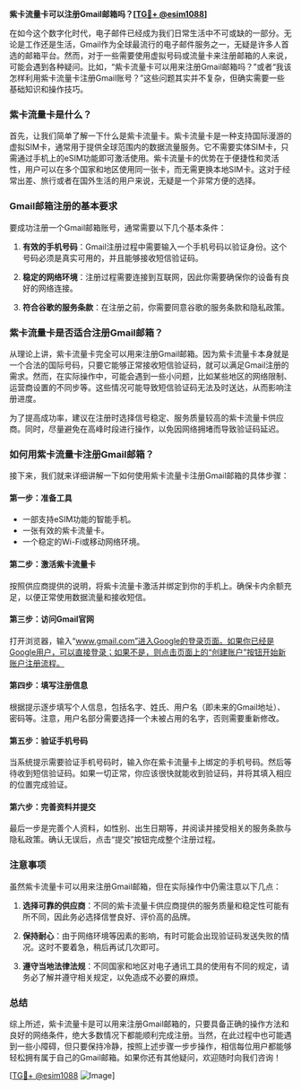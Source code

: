**紫卡流量卡可以注册Gmail邮箱吗？[[TG💪+ @esim1088](https://t.me/s/esim1088)]**

在如今这个数字化时代，电子邮件已经成为我们日常生活中不可或缺的一部分。无论是工作还是生活，Gmail作为全球最流行的电子邮件服务之一，无疑是许多人首选的邮箱平台。然而，对于一些需要使用虚拟号码或流量卡来注册邮箱的人来说，可能会遇到各种疑问。比如，“紫卡流量卡可以用来注册Gmail邮箱吗？”或者“我该怎样利用紫卡流量卡注册Gmail账号？”这些问题其实并不复杂，但确实需要一些基础知识和操作技巧。

### 紫卡流量卡是什么？

首先，让我们简单了解一下什么是紫卡流量卡。紫卡流量卡是一种支持国际漫游的虚拟SIM卡，通常用于提供全球范围内的数据流量服务。它不需要实体SIM卡，只需通过手机上的eSIM功能即可激活使用。紫卡流量卡的优势在于便捷性和灵活性，用户可以在多个国家和地区使用同一张卡，而无需更换本地SIM卡。这对于经常出差、旅行或者在国外生活的用户来说，无疑是一个非常方便的选择。

### Gmail邮箱注册的基本要求

要成功注册一个Gmail邮箱账号，通常需要以下几个基本条件：

1. **有效的手机号码**：Gmail注册过程中需要输入一个手机号码以验证身份。这个号码必须是真实可用的，并且能够接收短信验证码。
   
2. **稳定的网络环境**：注册过程需要连接到互联网，因此你需要确保你的设备有良好的网络连接。

3. **符合谷歌的服务条款**：在注册之前，你需要同意谷歌的服务条款和隐私政策。

### 紫卡流量卡是否适合注册Gmail邮箱？

从理论上讲，紫卡流量卡完全可以用来注册Gmail邮箱。因为紫卡流量卡本身就是一个合法的国际号码，只要它能够正常接收短信验证码，就可以满足Gmail注册的需求。然而，在实际操作中，可能会遇到一些小问题，比如某些地区的网络限制、运营商设置的不同步等。这些情况可能导致短信验证码无法及时送达，从而影响注册进度。

为了提高成功率，建议在注册时选择信号稳定、服务质量较高的紫卡流量卡供应商。同时，尽量避免在高峰时段进行操作，以免因网络拥堵而导致验证码延迟。

### 如何用紫卡流量卡注册Gmail邮箱？

接下来，我们就来详细讲解一下如何使用紫卡流量卡注册Gmail邮箱的具体步骤：

#### 第一步：准备工具

- 一部支持eSIM功能的智能手机。
- 一张有效的紫卡流量卡。
- 一个稳定的Wi-Fi或移动网络环境。

#### 第二步：激活紫卡流量卡

按照供应商提供的说明，将紫卡流量卡激活并绑定到你的手机上。确保卡内余额充足，以便正常使用数据流量和接收短信。

#### 第三步：访问Gmail官网

打开浏览器，输入“www.gmail.com”进入Google的登录页面。如果你已经是Google用户，可以直接登录；如果不是，则点击页面上的“创建账户”按钮开始新账户注册流程。

#### 第四步：填写注册信息

根据提示逐步填写个人信息，包括名字、姓氏、用户名（即未来的Gmail地址）、密码等。注意，用户名部分需要选择一个未被占用的名字，否则需要重新修改。

#### 第五步：验证手机号码

当系统提示需要验证手机号码时，输入你在紫卡流量卡上绑定的手机号码。然后等待收到短信验证码。如果一切正常，你应该很快就能收到验证码，并将其填入相应的位置完成验证。

#### 第六步：完善资料并提交

最后一步是完善个人资料，如性别、出生日期等，并阅读并接受相关的服务条款与隐私政策。确认无误后，点击“提交”按钮完成整个注册过程。

### 注意事项

虽然紫卡流量卡可以用来注册Gmail邮箱，但在实际操作中仍需注意以下几点：

1. **选择可靠的供应商**：不同的紫卡流量卡供应商提供的服务质量和稳定性可能有所不同，因此务必选择信誉良好、评价高的品牌。
   
2. **保持耐心**：由于网络环境等因素的影响，有时可能会出现验证码发送失败的情况。这时不要着急，稍后再试几次即可。

3. **遵守当地法律法规**：不同国家和地区对电子通讯工具的使用有不同的规定，请务必了解并遵守相关规定，以免造成不必要的麻烦。

### 总结

综上所述，紫卡流量卡是可以用来注册Gmail邮箱的，只要具备正确的操作方法和良好的网络条件，绝大多数情况下都能顺利完成注册。当然，在此过程中也可能遇到一些小障碍，但只要保持冷静，按照上述步骤一步步操作，相信每位用户都能够轻松拥有属于自己的Gmail邮箱。如果你还有其他疑问，欢迎随时向我们咨询！

[[TG💪+ @esim1088](https://t.me/s/esim1088) ![Image](https://i.postimg.cc/4NQfJmqS/Snipaste-2025-05-13-00-14-12.png)]